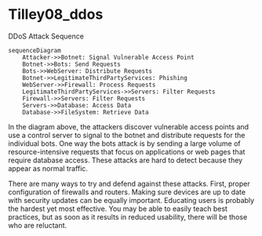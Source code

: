 # Tilley08_ddos
DDoS Attack Sequence


```mermaid
sequenceDiagram
    Attacker->>Botnet: Signal Vulnerable Access Point
    Botnet->>Bots: Send Requests
    Bots->>WebServer: Distribute Requests
    Botnet->>LegitimateThirdPartyServices: Phishing
    WebServer->>Firewall: Process Requests
    LegitimateThirdPartyServices->>Servers: Filter Requests
    Firewall->>Servers: Filter Requests
    Servers->>Database: Access Data
    Database->>FileSystem: Retrieve Data
```

In the diagram above, the attackers discover vulnerable access points and use a control server to signal to the botnet and distribute requests for the individual bots. One way the bots attack is by sending a large volume of resource-intensive requests that focus on applications or web pages that require database access. These attacks are hard to detect because they appear as normal traffic.

There are many ways to try and defend against these attacks. First, proper configuration of firewalls and routers. Making sure devices are up to date with security updates can be equally important. Educating users is probably the hardest yet most effective. You may be able to easily teach best practices, but as soon as it results in reduced usability, there will be those who are reluctant.
```